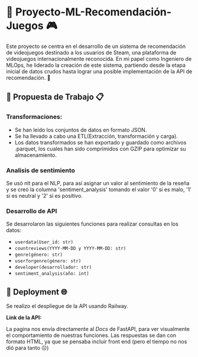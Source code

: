 # 🚀 Proyecto-ML-Recomendación-Juegos 🎮

Este proyecto se centra en el desarrollo de un sistema de recomendación de videojuegos destinado a los usuarios de Steam, una plataforma de videojuegos internacionalmente reconocida. En mi papel como Ingeniero de MLOps, he liderado la creación de este sistema, partiendo desde la etapa inicial de datos crudos hasta lograr una posible implementación de la API de recomendación. 👾

## 💼 Propuesta de Trabajo 📋
### Transformaciones:

- Se han leído los conjuntos de datos en formato JSON.
- Se ha llevado a cabo una ETL(Extracción, transformación y carga).
- Los datos transformados se han exportado y guardado como archivos .parquet, los cuales han sido comprimidos con GZIP para optimizar su almacenamiento.

### Analisis de sentimiento

Se usó nlt para el NLP, para así asignar un valor al sentimiento de la reseña y se creó la columna 'sentiment_analysis' tomando el valor '0' si es malo, '1' si es neutral y '2' si es positivo.

### Desarrollo de API
Se desarrolaron las siguientes funciones para realizar consultas en los datos:

- `userdata(User_id: str)`
- `countreviews(YYYY-MM-DD y YYYY-MM-DD: str)`
- `genre(género: str)`
- `userforgenre(género: str)`
- `developer(desarrollador: str)`
- `sentiment_analysis(año: int)`

## 🚀 Deployment 🌐
Se realizo el despliegue de la API usando Railway.

**Link de la API:**

La pagina nos envía directamente al *Docs* de FastAPI, para ver visualmente el comportamiento de nuestras funciones.
Las respuestas se dan con formato HTML, ya que se pensaba incluir front end (pero el tiempo no nos dió para tanto ☹️)
